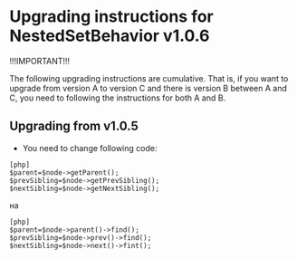 Upgrading instructions for NestedSetBehavior v1.0.6
===================================================

!!!IMPORTANT!!!

The following upgrading instructions are cumulative. That is,
if you want to upgrade from version A to version C and there is
version B between A and C, you need to following the instructions
for both A and B.

Upgrading from v1.0.5
---------------------
- You need to change following code:
~~~
[php]
$parent=$node->getParent();
$prevSibling=$node->getPrevSibling();
$nextSibling=$node->getNextSibling();
~~~

на

~~~
[php]
$parent=$node->parent()->find();
$prevSibling=$node->prev()->find();
$nextSibling=$node->next()->fint();
~~~